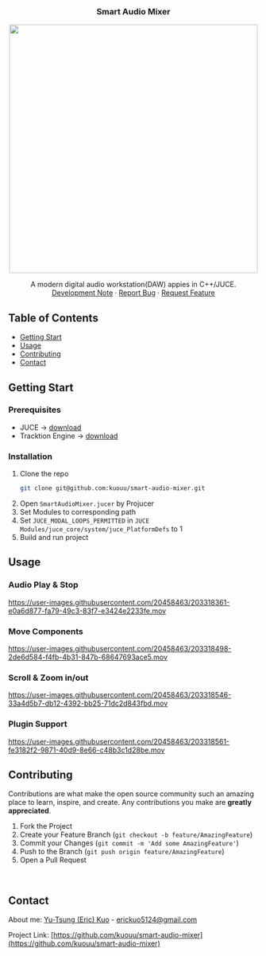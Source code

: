 
<!-- PROJECT LOGO -->
<br />
<div align="center">
  <h3 align="center">Smart Audio Mixer</h3>
  <a href="https://github.com/kuouu/smart-audio-mixer">
    <img src="https://i.imgur.com/l0uE4UF.png" width="500">
  </a>
  <p align="center">
    A modern digital audio workstation(DAW) appies in C++/JUCE.
    <br />
    <a href="https://hackmd.io/@kuouu/SmartAudioMixer">Development Note</a>
    ·
    <a href="https://github.com/kuouu/smart-audio-mixer/issues">Report Bug</a>
    ·
    <a href="https://github.com/kuouu/smart-audio-mixer/issues">Request Feature</a>
  </p>
</div>

## Table of Contents

- [Getting Start](#getting-started)
- [Usage](#usage)
- [Contributing](#contributing)
- [Contact](#contact)

## Getting Start

### Prerequisites

- JUCE -> [download](https://juce.com/get-juce/download)
- Tracktion Engine -> [download](https://www.tracktion.com/develop/tracktion-engine)

### Installation

1. Clone the repo
   ```sh
   git clone git@github.com:kuouu/smart-audio-mixer.git
   ```
2. Open `SmartAudioMixer.jucer` by Projucer
3. Set Modules to corresponding path
4. Set `JUCE_MODAL_LOOPS_PERMITTED` in `JUCE Modules/juce_core/system/juce_PlatformDefs` to 1
5. Build and run project

## Usage

### Audio Play & Stop

https://user-images.githubusercontent.com/20458463/203318361-e0a6d877-fa79-49c3-83f7-e3424e2233fe.mov

### Move Components

https://user-images.githubusercontent.com/20458463/203318498-2de6d584-f4fb-4b31-847b-68647693ace5.mov

### Scroll & Zoom in/out

https://user-images.githubusercontent.com/20458463/203318546-33a4d5b7-db12-4392-bb25-71dc2d843fbd.mov

### Plugin Support

https://user-images.githubusercontent.com/20458463/203318561-fe3182f2-9871-40d9-8e66-c48b3c1d28be.mov

<!-- CONTRIBUTING -->
## Contributing

Contributions are what make the open source community such an amazing place to learn, inspire, and create. Any contributions you make are **greatly appreciated**.

1. Fork the Project
2. Create your Feature Branch (`git checkout -b feature/AmazingFeature`)
3. Commit your Changes (`git commit -m 'Add some AmazingFeature'`)
4. Push to the Branch (`git push origin feature/AmazingFeature`)
5. Open a Pull Request
<br />

## Contact

About me: [Yu-Tsung (Eric) Kuo](https://www.linkedin.com/in/kuouu/) - erickuo5124@gmail.com

Project Link: [https://github.com/kuouu/smart-audio-mixer](https://github.com/kuouu/smart-audio-mixer)
